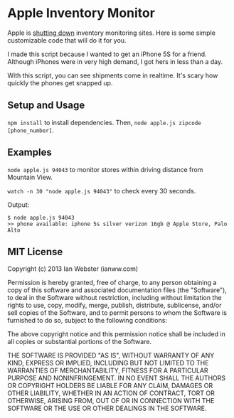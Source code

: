 Apple Inventory Monitor
=============

Apple is [shutting down](http://appleinsider.com/articles/13/11/06/apple-shuts-down-web-based-product-inventory-tracking-tool) inventory monitoring sites.  Here is some simple customizable code that will do it for you.

I made this script because I wanted to get an iPhone 5S for a friend.  Although iPhones were in very high demand, I got hers in less than a day.

With this script, you can see shipments come in realtime.  It's scary how quickly the phones get snapped up.

## Setup and Usage

`npm install` to install dependencies.  Then, `node apple.js zipcode [phone_number]`.

## Examples

`node apple.js 94043` to monitor stores within driving distance from Mountain View.

`watch -n 30 "node apple.js 94043"` to check every 30 seconds.

Output:

    $ node apple.js 94043
    >> phone available: iphone 5s silver verizon 16gb @ Apple Store, Palo Alto

## MIT License

Copyright (c) 2013 Ian Webster (ianww.com)

Permission is hereby granted, free of charge, to any person obtaining a copy
of this software and associated documentation files (the "Software"), to deal
in the Software without restriction, including without limitation the rights
to use, copy, modify, merge, publish, distribute, sublicense, and/or sell
copies of the Software, and to permit persons to whom the Software is
furnished to do so, subject to the following conditions:

The above copyright notice and this permission notice shall be included in
all copies or substantial portions of the Software.

THE SOFTWARE IS PROVIDED "AS IS", WITHOUT WARRANTY OF ANY KIND, EXPRESS OR
IMPLIED, INCLUDING BUT NOT LIMITED TO THE WARRANTIES OF MERCHANTABILITY,
FITNESS FOR A PARTICULAR PURPOSE AND NONINFRINGEMENT. IN NO EVENT SHALL THE
AUTHORS OR COPYRIGHT HOLDERS BE LIABLE FOR ANY CLAIM, DAMAGES OR OTHER
LIABILITY, WHETHER IN AN ACTION OF CONTRACT, TORT OR OTHERWISE, ARISING FROM,
OUT OF OR IN CONNECTION WITH THE SOFTWARE OR THE USE OR OTHER DEALINGS IN
THE SOFTWARE.

